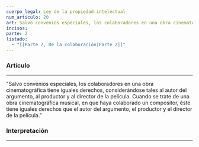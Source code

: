 ```yaml
---
cuerpo_legal: Ley de la propiedad intelectual
num_articulo: 20
art: Salvo convenios especiales, los colaboradores en una obra cinematográfica tiene iguales derechos, considerándose tales al autor del argumento, al productor y al director de la película.  Cuando se trate de una obra cinematográfica musical, en que haya colaborado un compositor, éste tiene iguales derechos que el autor del argumento, el productor y el director de la película.
incisos: 
parte: 2
listado:
  - "[[Parte 2, De la colaboración|Parte 2]]"
---
```

### Artículo
---
"Salvo convenios especiales, los colaboradores en una obra cinematográfica tiene iguales derechos, considerándose tales al autor del argumento, al productor y al director de la película.  Cuando se trate de una obra cinematográfica musical, en que haya colaborado un compositor, éste tiene iguales derechos que el autor del argumento, el productor y el director de la película."


### Interpretación
---
